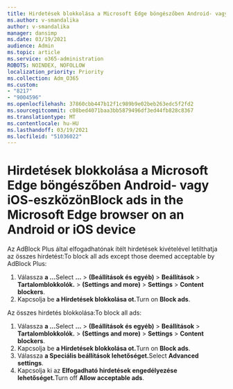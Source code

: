 ```yaml
---
title: Hirdetések blokkolása a Microsoft Edge böngészőben Android- vagy iOS-eszközön
ms.author: v-smandalika
author: v-smandalika
manager: dansimp
ms.date: 03/19/2021
audience: Admin
ms.topic: article
ms.service: o365-administration
ROBOTS: NOINDEX, NOFOLLOW
localization_priority: Priority
ms.collection: Adm_O365
ms.custom:
- "8217"
- "9004596"
ms.openlocfilehash: 37860cbb447b12f1c989b9e02beb263edc5f2fd2
ms.sourcegitcommit: c08bed4071baa3bb5879496df3ed44fb828c8367
ms.translationtype: MT
ms.contentlocale: hu-HU
ms.lasthandoff: 03/19/2021
ms.locfileid: "51036022"
---
```

# <a name="block-ads-in-the-microsoft-edge-browser-on-an-android-or-ios-device"></a><span data-ttu-id="702cb-102">Hirdetések blokkolása a Microsoft Edge böngészőben Android- vagy iOS-eszközön</span><span class="sxs-lookup"><span data-stu-id="702cb-102">Block ads in the Microsoft Edge browser on an Android or iOS device</span></span>

<span data-ttu-id="702cb-103">Az AdBlock Plus által elfogadhatónak ítélt hirdetések kivételével letilthatja az összes hirdetést:</span><span class="sxs-lookup"><span data-stu-id="702cb-103">To block all ads except those deemed acceptable by AdBlock Plus:</span></span>
1. <span data-ttu-id="702cb-104">Válassza **a ...**</span><span class="sxs-lookup"><span data-stu-id="702cb-104">Select **…**</span></span><span data-ttu-id="702cb-105"> > **(Beállítások és egyéb)**  >  **Beállítások**  >  **Tartalomblokkolók.**</span><span class="sxs-lookup"><span data-stu-id="702cb-105"> > **(Settings and more)** > **Settings** > **Content blockers**.</span></span>
2. <span data-ttu-id="702cb-106">Kapcsolja be **a Hirdetések blokkolása ot.**</span><span class="sxs-lookup"><span data-stu-id="702cb-106">Turn on **Block ads**.</span></span>

<span data-ttu-id="702cb-107">Az összes hirdetés blokkolása:</span><span class="sxs-lookup"><span data-stu-id="702cb-107">To block all ads:</span></span>
1. <span data-ttu-id="702cb-108">Válassza **a ...**</span><span class="sxs-lookup"><span data-stu-id="702cb-108">Select **…**</span></span><span data-ttu-id="702cb-109"> > **(Beállítások és egyéb)**  >  **Beállítások**  >  **Tartalomblokkolók.**</span><span class="sxs-lookup"><span data-stu-id="702cb-109"> > **(Settings and more)** > **Settings** > **Content blockers**.</span></span>
2. <span data-ttu-id="702cb-110">Kapcsolja be **a Hirdetések blokkolása ot.**</span><span class="sxs-lookup"><span data-stu-id="702cb-110">Turn on **Block ads**.</span></span>
3. <span data-ttu-id="702cb-111">Válassza **a Speciális beállítások lehetőséget.**</span><span class="sxs-lookup"><span data-stu-id="702cb-111">Select **Advanced settings**.</span></span>
4. <span data-ttu-id="702cb-112">Kapcsolja ki az **Elfogadható hirdetések engedélyezése lehetőséget.**</span><span class="sxs-lookup"><span data-stu-id="702cb-112">Turn off **Allow acceptable ads**.</span></span>
